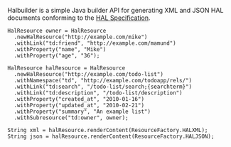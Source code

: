 Halbuilder is a simple Java builder API for generating XML and JSON HAL documents conforming to the
[HAL Specification](http://stateless.co/hal_specification.html).

    HalResource owner = HalResource
      .newHalResource("http://example.com/mike")
      .withLink("td:friend", "http://example.com/mamund")
      .withProperty("name", "Mike")
      .withProperty("age", "36");

    HalResource halResource = HalResource
      .newHalResource("http://example.com/todo-list")
      .withNamespace("td", "http://example.com/todoapp/rels/")
      .withLink("td:search", "/todo-list/search;{searchterm}")
      .withLink("td:description", "/todo-list/description")
      .withProperty("created_at", "2010-01-16")
      .withProperty("updated_at", "2010-02-21")
      .withProperty("summary", "An example list")
      .withSubresource("td:owner", owner);

    String xml = halResource.renderContent(ResourceFactory.HALXML);
    String json = halResource.renderContent(ResourceFactory.HALJSON);
